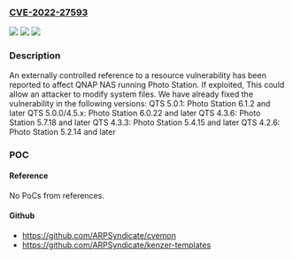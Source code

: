 ### [CVE-2022-27593](https://cve.mitre.org/cgi-bin/cvename.cgi?name=CVE-2022-27593)
![](https://img.shields.io/static/v1?label=Product&message=Photo%20Station&color=blue)
![](https://img.shields.io/static/v1?label=Version&message=%3C%206.1.2%20&color=brighgreen)
![](https://img.shields.io/static/v1?label=Vulnerability&message=CWE-610%20Externally%20Controlled%20Reference%20to%20a%20Resource%20in%20Another%20Sphere&color=brighgreen)

### Description

An externally controlled reference to a resource vulnerability has been reported to affect QNAP NAS running Photo Station. If exploited, This could allow an attacker to modify system files. We have already fixed the vulnerability in the following versions: QTS 5.0.1: Photo Station 6.1.2 and later QTS 5.0.0/4.5.x: Photo Station 6.0.22 and later QTS 4.3.6: Photo Station 5.7.18 and later QTS 4.3.3: Photo Station 5.4.15 and later QTS 4.2.6: Photo Station 5.2.14 and later

### POC

#### Reference
No PoCs from references.

#### Github
- https://github.com/ARPSyndicate/cvemon
- https://github.com/ARPSyndicate/kenzer-templates

